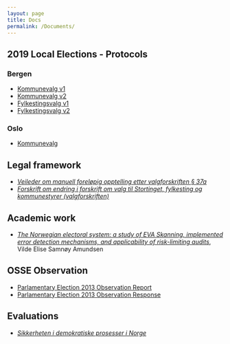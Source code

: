 ```yaml
---
layout: page
title: Docs
permalink: /Documents/
---
```


## 2019 Local Elections - Protocols

### Bergen
* [Kommunevalg v1][1] 
* [Kommunevalg v2][3] 
* [Fylkestingsvalg v1][2] 
* [Fylkestingsvalg v2][4]

### Oslo
* [Kommunevalg][5]

## Legal framework
* [_Veileder om manuell foreløpig opptelling etter valgforskriften § 37a_][10]
* [_Forskrift om endring i forskrift om valg til Stortinget, fylkesting og kommunestyrer (valgforskriften)_][11]

## Academic work
* [_The Norwegian electoral system: a study of EVA Skanning, implemented error detection mechanisms, and applicability of risk-limiting audits_][6], Vilde Elise Samnøy Amundsen

## OSSE Observation
* [Parlamentary Election 2013 Observation Report][7]
* [Parlamentary Election 2013 Observation Response][8]

## Evaluations
* [_Sikkerheten i demokratiske prosesser i Norge_][9]

[1]: /docs/2019/Bergen/Valgstyrets-motebok-kommunestyre.PDF
[2]: /docs/2019/Bergen/Valgstyrets-motebok-fylke.PDF
[3]: /docs/2019/Bergen/Valgstyrets-motebok-kommunestyre2.PDF
[4]: /docs/2019/Bergen/Valgstyrets-motebok-fylke2.PDF
[5]: /docs/2019/Oslo/Valgstyrets-motebok-kommunestyre.pdf
[6]: /docs/Masteroppgave-Vilde-Amundsen.pdf
[7]: /docs/OSSE_Observation_Report_2013.pdf
[8]: /docs/OSSE_Observation_Report_2013_Response.pdf
[9]: /docs/Utredning_av_sikkerheten_i_demokratiske_prosesser_i_Norge.pdf
[10]: /docs/veileder_for_manuell_opptelling.pdf
[11]: /docs/endring_i_forskrift.pdf
